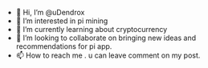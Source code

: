 - 👋 Hi, I’m @uDendrox
- 👀 I’m interested in pi mining
- 🌱 I’m currently learning about cryptocurrency 
- 💞️ I’m looking to collaborate on bringing new ideas and recommendations for pi app.
- 📫 How to reach me . u can leave comment on my post.

<!---
uDendrox/uDendrox is a ✨ special ✨ repository because its `README.md` (this file) appears on your GitHub profile.
You can click the Preview link to take a look at your changes.
--->
